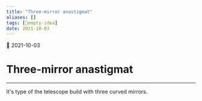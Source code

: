 ```yaml
---
title: "Three-mirror anastigmat"
aliases: []
tags: [💭empty-idea]
date: 2021-10-03
---
```

🌱 2021-10-03
# Three-mirror anastigmat
___
It's type of the telescope build with three curved mirrors.
